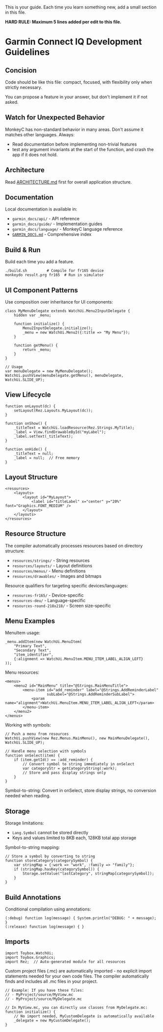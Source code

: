 This is your guide. Each time you learn something new, add a small section in this file.

**HARD RULE: Maximum 5 lines added per edit to this file.**

# Garmin Connect IQ Development Guidelines

## Concision

Code should be like this file: compact, focused, with flexibility only when strictly necessary.

You can propose a feature in your answer, but don't implement it if not asked.

## Watch for Unexpected Behavior
MonkeyC has non-standard behavior in many areas. Don't assume it matches other languages. Always:
- Read documentation before implementing non-trivial features
- test any argument invariants at the start of the function, and crash the app if it does not hold.

## Architecture

Read [ARCHITECTURE.md](ARCHITECTURE.md) first for overall application structure.

## Documentation

Local documentation is available in:
- `garmin_docs/api/` - API reference
- `garmin_docs/guide/` - Implementation guides
- `garmin_docs/language/` - MonkeyC language reference
- [`GARMIN_DOCS.md`](GARMIN_DOCS.md) - Comprehensive index

## Build & Run

Build each time you add a feature.

```
./build.sh         # Compile for fr165 device
monkeydo result.prg fr165  # Run in simulator
```

## UI Component Patterns

Use composition over inheritance for UI components:

```
class MyMenuDelegate extends WatchUi.Menu2InputDelegate {
    hidden var _menu;

    function initialize() {
        Menu2InputDelegate.initialize();
        _menu = new WatchUi.Menu2({:title => "My Menu"});
    }

    function getMenu() {
        return _menu;
    }
}

// Usage
var menuDelegate = new MyMenuDelegate();
WatchUi.pushView(menuDelegate.getMenu(), menuDelegate, WatchUi.SLIDE_UP);
```

## View Lifecycle

```
function onLayout(dc) {
    setLayout(Rez.Layouts.MyLayout(dc));
}

function onShow() {
    _titleText = WatchUi.loadResource(Rez.Strings.MyTitle);
    _label = View.findDrawableById("myLabel");
    _label.setText(_titleText);
}

function onHide() {
    _titleText = null;
    _label = null;  // Free memory
}
```

## Layout Structure

```
<resources>
    <layouts>
        <layout id="MyLayout">
            <label id="titleLabel" x="center" y="20%" font="Graphics.FONT_MEDIUM" />
        </layout>
    </layouts>
</resources>
```

## Resource Structure

The compiler automatically processes resources based on directory structure:
- `resources/strings/` - String resources
- `resources/layouts/` - Layout definitions
- `resources/menus/` - Menu definitions
- `resources/drawables/` - Images and bitmaps

Resource qualifiers for targeting specific devices/languages:
- `resources-fr165/` - Device-specific
- `resources-deu/` - Language-specific
- `resources-round-218x218/` - Screen size-specific

## Menu Examples

MenuItem usage:
```
_menu.addItem(new WatchUi.MenuItem(
    "Primary Text",
    "Secondary Text",
    "item_identifier",
    {:alignment => WatchUi.MenuItem.MENU_ITEM_LABEL_ALIGN_LEFT}
));
```

Menu resources:
```
<menus>
    <menu2 id="MainMenu" title="@Strings.MainMenuTitle">
        <menu-item id="add_reminder" label="@Strings.AddReminderLabel"
                   subLabel="@Strings.AddReminderSubLabel">
            <param name="alignment">WatchUi.MenuItem.MENU_ITEM_LABEL_ALIGN_LEFT</param>
        </menu-item>
    </menu2>
</menus>
```

Working with symbols:
```
// Push a menu from resources
WatchUi.pushView(new Rez.Menus.MainMenu(), new MainMenuDelegate(), WatchUi.SLIDE_UP);

// Handle menu selection with symbols
function onSelect(item) {
    if (item.getId() == :add_reminder) {
        // Convert symbol to string immediately in onSelect
        var categoryStr = getCategoryString(:work);
        // Store and pass display strings only
    }
}
```

Symbol-to-string: Convert in onSelect, store display strings, no conversion needed when reading.

## Storage

Storage limitations:
- `Lang.Symbol` cannot be stored directly
- Keys and values limited to 8KB each, 128KB total app storage

Symbol-to-string mapping:
```
// Store a symbol by converting to string
function storeCategory(categorySymbol) {
    var stringMap = {:work => "work", :family => "family"};
    if (stringMap.hasKey(categorySymbol)) {
        Storage.setValue("lastCategory", stringMap[categorySymbol]);
    }
}
```


## Build Annotations

Conditional compilation using annotations:
```
(:debug) function log(message) { System.println("DEBUG: " + message); }
(:release) function log(message) { }
```

## Imports

```
import Toybox.WatchUi;
import Toybox.Graphics;
import Rez;  // Auto-generated module for all resources
```

Custom project files (.mc) are automatically imported - no explicit import statements needed for your own code files. The compiler automatically finds and includes all .mc files in your project.

```
// Example: If you have these files:
// - MyProject/source/MyView.mc
// - MyProject/source/MyDelegate.mc

// In MyView.mc, you can directly use classes from MyDelegate.mc:
function initialize() {
    // No import needed, MyCustomDelegate is automatically available
    _delegate = new MyCustomDelegate();
}
```
